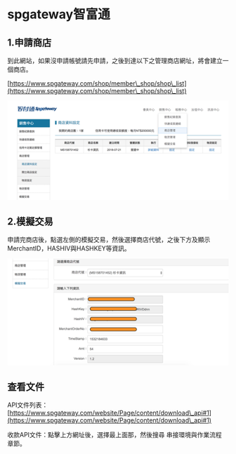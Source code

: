# spgateway智富通

## 1.申請商店

到此網站，如果沒申請帳號請先申請，之後到達以下之管理商店網址，將會建立一個商店。

[https://www.spgateway.com/shop/member\_shop/shop\_list](https://www.spgateway.com/shop/member\_shop/shop\_list)

![](<../.gitbook/assets/螢幕快照 2018-07-21 下午10.51.46.png>)

## 2.模擬交易

申請完商店後，點選左側的模擬交易，然後選擇商店代號，之後下方及顯示MerchantID，HASHIV與HASHKEY等資訊。

![](<../.gitbook/assets/螢幕快照 2018-07-21 下午10.53.57.png>)

## 查看文件

API文件列表：[https://www.spgateway.com/website/Page/content/download\_api#1](https://www.spgateway.com/website/Page/content/download\_api#1)

收款API文件：點擊上方網址後，選擇最上面那，然後搜尋 串接環境與作業流程 章節。
